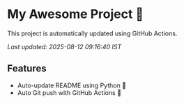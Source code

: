 # My Awesome Project 🚀

This project is automatically updated using GitHub Actions.

_Last updated: 2025-08-12 09:16:40 IST_

## Features
- Auto-update README using Python 🐍
- Auto Git push with GitHub Actions 🤖
